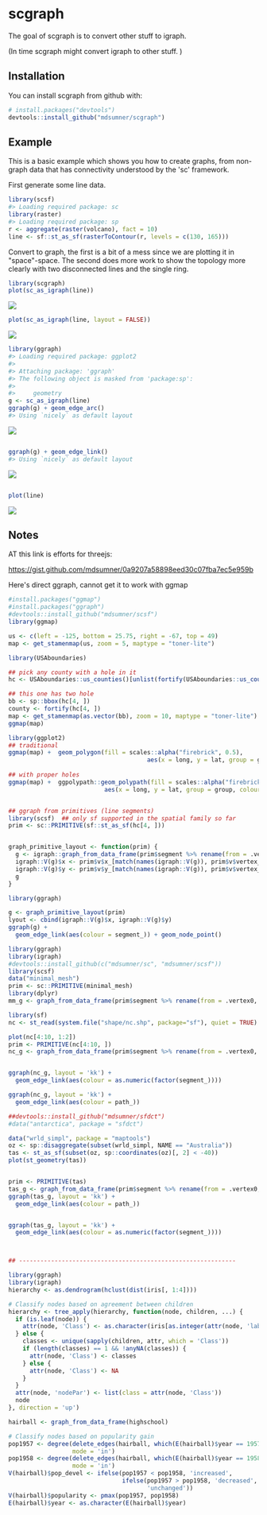 
<!-- README.md is generated from README.Rmd. Please edit that file -->
scgraph
=======

The goal of scgraph is to convert other stuff to igraph.

(In time scgraph might convert igraph to other stuff. )

Installation
------------

You can install scgraph from github with:

``` r
# install.packages("devtools")
devtools::install_github("mdsumner/scgraph")
```

Example
-------

This is a basic example which shows you how to create graphs, from non-graph data that has connectivity understood by the 'sc' framework.

First generate some line data.

``` r
library(scsf)
#> Loading required package: sc
library(raster)
#> Loading required package: sp
r <- aggregate(raster(volcano), fact = 10)
line <- sf::st_as_sf(rasterToContour(r, levels = c(130, 165)))
```

Convert to graph, the first is a bit of a mess since we are plotting it in "space"-space. The second does more work to show the topology more clearly with two disconnected lines and the single ring.

``` r
library(scgraph)
plot(sc_as_igraph(line))
```

![](README-example-1.png)

``` r
plot(sc_as_igraph(line, layout = FALSE))
```

![](README-example-2.png)

``` r
library(ggraph)
#> Loading required package: ggplot2
#> 
#> Attaching package: 'ggraph'
#> The following object is masked from 'package:sp':
#> 
#>     geometry
g <- sc_as_igraph(line)
ggraph(g) + geom_edge_arc()
#> Using `nicely` as default layout
```

![](README-unnamed-chunk-2-1.png)

``` r

ggraph(g) + geom_edge_link() 
#> Using `nicely` as default layout
```

![](README-unnamed-chunk-2-2.png)

``` r

plot(line)
```

![](README-unnamed-chunk-2-3.png)

Notes
-----

AT this link is efforts for threejs:

<https://gist.github.com/mdsumner/0a9207a58898eed30c07fba7ec5e959b>

Here's direct ggraph, cannot get it to work with ggmap

``` r
#install.packages("ggmap")
#install.packages("ggraph")
#devtools::install_github("mdsumner/scsf")
library(ggmap)

us <- c(left = -125, bottom = 25.75, right = -67, top = 49)
map <- get_stamenmap(us, zoom = 5, maptype = "toner-lite")

library(USAboundaries)

## pick any county with a hole in it
hc <- USAboundaries::us_counties()[unlist(fortify(USAboundaries::us_counties()) %>% filter(hole) %>% distinct(id)), ]

## this one has two hole
bb <- sp::bbox(hc[4, ])
county <- fortify(hc[4, ])
map <- get_stamenmap(as.vector(bb), zoom = 10, maptype = "toner-lite")
ggmap(map)

library(ggplot2)
## traditional 
ggmap(map) +  geom_polygon(fill = scales::alpha("firebrick", 0.5), 
                                       aes(x = long, y = lat, group = group, colour = id), data = county)  
  
## with proper holes
ggmap(map) +  ggpolypath::geom_polypath(fill = scales::alpha("firebrick", 0.5), 
                           aes(x = long, y = lat, group = group, colour = id), data = county)  


## ggraph from primitives (line segments)
library(scsf)  ## only sf supported in the spatial family so far
prim <- sc::PRIMITIVE(sf::st_as_sf(hc[4, ]))


graph_primitive_layout <- function(prim) {
  g <- igraph::graph_from_data_frame(prim$segment %>% rename(from = .vertex0, to = .vertex1))
  igraph::V(g)$x <- prim$v$x_[match(names(igraph::V(g)), prim$v$vertex_)]
  igraph::V(g)$y <- prim$v$y_[match(names(igraph::V(g)), prim$v$vertex_)]
  g
}

library(ggraph)

g <- graph_primitive_layout(prim)
lyout <- cbind(igraph::V(g)$x, igraph::V(g)$y)
ggraph(g) +
  geom_edge_link(aes(colour = segment_)) + geom_node_point() 
```

``` r
library(ggraph)
library(igraph)
#devtools::install_github(c("mdsumner/sc", "mdsumner/scsf"))
library(scsf)
data("minimal_mesh")
prim <- sc::PRIMITIVE(minimal_mesh)
library(dplyr)
mm_g <- graph_from_data_frame(prim$segment %>% rename(from = .vertex0, to = .vertex1))

library(sf)
nc <- st_read(system.file("shape/nc.shp", package="sf"), quiet = TRUE)

plot(nc[4:10, 1:2])
prim <- PRIMITIVE(nc[4:10, ])
nc_g <- graph_from_data_frame(prim$segment %>% rename(from = .vertex0, to = .vertex1))


ggraph(nc_g, layout = 'kk') +
  geom_edge_link(aes(colour = as.numeric(factor(segment_))))

ggraph(nc_g, layout = 'kk') +
  geom_edge_link(aes(colour = path_))

##devtools::install_github("mdsumner/sfdct")
#data("antarctica", package = "sfdct")

data("wrld_simpl", package = "maptools")
oz <- sp::disaggregate(subset(wrld_simpl, NAME == "Australia"))
tas <- st_as_sf(subset(oz, sp::coordinates(oz)[, 2] < -40))
plot(st_geometry(tas))


prim <- PRIMITIVE(tas)
tas_g <- graph_from_data_frame(prim$segment %>% rename(from = .vertex0, to = .vertex1))
ggraph(tas_g, layout = 'kk') +
  geom_edge_link(aes(colour = path_))


ggraph(tas_g, layout = 'kk') +
  geom_edge_link(aes(colour = as.numeric(factor(segment_))))



## -------------------------------------------------------------

library(ggraph)
library(igraph)
hierarchy <- as.dendrogram(hclust(dist(iris[, 1:4])))

# Classify nodes based on agreement between children
hierarchy <- tree_apply(hierarchy, function(node, children, ...) {
  if (is.leaf(node)) {
    attr(node, 'Class') <- as.character(iris[as.integer(attr(node, 'label')),5])
  } else {
    classes <- unique(sapply(children, attr, which = 'Class'))
    if (length(classes) == 1 && !anyNA(classes)) {
      attr(node, 'Class') <- classes
    } else {
      attr(node, 'Class') <- NA
    }
  }
  attr(node, 'nodePar') <- list(class = attr(node, 'Class'))
  node
}, direction = 'up')

hairball <- graph_from_data_frame(highschool)

# Classify nodes based on popularity gain
pop1957 <- degree(delete_edges(hairball, which(E(hairball)$year == 1957)), 
                  mode = 'in')
pop1958 <- degree(delete_edges(hairball, which(E(hairball)$year == 1958)), 
                  mode = 'in')
V(hairball)$pop_devel <- ifelse(pop1957 < pop1958, 'increased',
                                ifelse(pop1957 > pop1958, 'decreased', 
                                       'unchanged'))
V(hairball)$popularity <- pmax(pop1957, pop1958)
E(hairball)$year <- as.character(E(hairball)$year)
```
